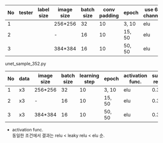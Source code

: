 | No | tester |label size | image size | batch size | conv padding | epoch  | use 64 channel|activation func. | submit result |
|----|------|-------|------------|------------|---------------|--------|------------------|------------------|---------------|
| 1  |    || 256*256    | 32         | 10            | 3, 10  | elu             |                     |  0.306         |
| 2  |    || -          | 16         | 10            | 15, 50 | elu              |   |0.346         |
| 3  |    || 384*384    | 16         | 10            | 50, 50 | elu              |    |0.336         |
  
    
      
          
             
             

unet_sample_352.py 

| No | data | image size | batch size | learning step | epoch  | activation func. | submit result |
|----|------|------------|------------|---------------|--------|------------------|---------------|
| 1  | x3   | 256*256    | 32         | 10            | 3, 10  | elu              | 0.306         |
| 2  | x3   | -          | 16         | 10            | 15, 50 | elu              | 0.346         |
| 3  | x3   | 384*384    | 16         | 10            | 50, 50 | elu              | 0.336         |

- activation func.  
동일한 조건에서 결과는 relu < leaky relu < elu 순.
